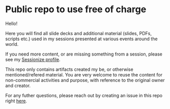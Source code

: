 # Public repo to use free of charge

Hello!

Here you will find all slide decks and additional material (slides, PDFs, scripts etc.) used in my sessions presented at various events around the world.

If you need more content, or are missing something from a session, please see my [Sessionize profile](https://sessionize.com/brianbonk/).

This repo only contains artifacts created my be, or otherwise mentioned/refered material. You are very welcome to reuse the content for non-commercial activities and purpose, with reference to the original owner and creator. 

For any futher questions, please reach out by creating an issue in this repo right [here](https://github.com/brianbonk/Slide-decks/issues).
